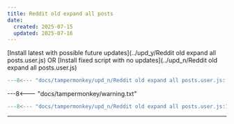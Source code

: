 ```yaml
---
title: Reddit old expand all posts
date:
  created: 2025-07-15
  updated: 2025-07-16
---
```


<!-- GENERATED FILE -->
[Install latest with possible future updates](../upd_y/Reddit old expand all posts.user.js)
OR
[Install fixed script with no updates](../upd_n/Reddit old expand all posts.user.js)
```js show_lines="1:10"
---8<--- "docs/tampermonkey/upd_n/Reddit old expand all posts.user.js::100"
```
<!-- more -->
---8<--- "docs/tampermonkey/warning.txt"
```js
---8<--- "docs/tampermonkey/upd_n/Reddit old expand all posts.user.js:1:"
```

------------
